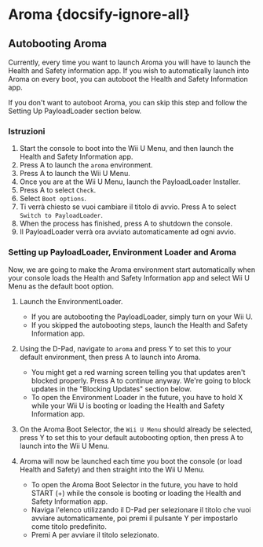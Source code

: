# Aroma {docsify-ignore-all}

## Autobooting Aroma

Currently, every time you want to launch Aroma you will have to launch the Health and Safety information app. If you wish to automatically launch into Aroma on every boot, you can autoboot the Health and Safety Information app.

If you don't want to autoboot Aroma, you can skip this step and follow the Setting Up PayloadLoader section below.

### Istruzioni

1. Start the console to boot into the Wii U Menu, and then launch the Health and Safety Information app.
2. Press A to launch the `aroma` environment.
3. Press A to launch the Wii U Menu.
4. Once you are at the Wii U Menu, launch the PayloadLoader Installer.
5. Press A to select `Check`.
6. Select `Boot options`.
7. Ti verrà chiesto se vuoi cambiare il titolo di avvio. Press A to select `Switch to PayloadLoader`.
8. When the process has finished, press A to shutdown the console.
9. Il PayloadLoader verrà ora avviato automaticamente ad ogni avvio.

### Setting up PayloadLoader, Environment Loader and Aroma

Now, we are going to make the Aroma environment start automatically when your console loads the Health and Safety Information app and select Wii U Menu as the default boot option.

1. Launch the EnvironmentLoader.
   - If you are autobooting the PayloadLoader, simply turn on your Wii U.
   - If you skipped the autobooting steps, launch the Health and Safety Information app.

2. Using the D-Pad, navigate to `aroma` and press Y to set this to your default environment, then press A to launch into Aroma.
   - You might get a red warning screen telling you that updates aren't blocked properly. Press A to continue anyway. We're going to block updates in the "Blocking Updates" section below.
   - To open the Environment Loader in the future, you have to hold X while your Wii U is booting or loading the Health and Safety Information app.

3. On the Aroma Boot Selector, the `Wii U Menu` should already be selected, press Y to set this to your default autobooting option, then press A to launch into the Wii U Menu.

4. Aroma will now be launched each time you boot the console (or load Health and Safety) and then straight into the Wii U Menu.
   - To open the Aroma Boot Selector in the future, you have to hold START (+) while the console is booting or loading the Health and Safety Information app.
   - Naviga l'elenco utilizzando il D-Pad per selezionare il titolo che vuoi avviare automaticamente, poi premi il pulsante Y per impostarlo come titolo predefinito.
   - Premi A per avviare il titolo selezionato.
